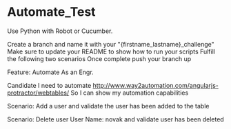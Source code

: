 # Automate_Test

Use Python with Robot or Cucumber.

Create a branch and name it with your "{firstname_lastname}_challenge" Make sure to update your README to show how to run your scripts Fulfill the following two scenarios Once complete push your branch up

Feature: Automate As an Engr. 

Candidate I need to automate http://www.way2automation.com/angularjs-protractor/webtables/ So I can show my automation capabilities

Scenario: Add a user and validate the user has been added to the table

Scenario: Delete user User Name: novak and validate user has been deleted
